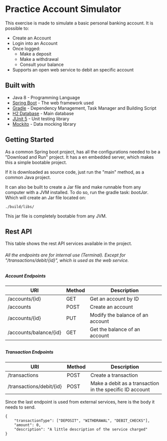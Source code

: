 # Practice Account Simulator

This exercise is made to simulate a basic personal banking account. It is possible to:
* Create an Account
* Login into an Account
* Once logged:
    * Make a deposit
    * Make a withdrawal
    * Consult your balance
* Supports an open web service to debit an specific account

## Built with
* Java 8 - Programming Language
* [Spring Boot](https://spring.io/projects/spring-boot) - The web framework used
* [Gradle](https://gradle.org/) - Dependency Management, Task Manager and Building Script
* [H2 Database](https://www.h2database.com/html/main.html) - Main database
* [JUnit 5](https://junit.org/junit5/) - Unit testing library
* [Mockito](https://site.mockito.org/) - Data mocking library

## Getting Started
As a common Spring boot project, has all the configurations needed to be a "Download and Run" project. It has a en embedded server, which makes this a simple bootable project.

If it is downloaded as source code, just run the "main" method, as a common Java project.

It can also be built to create a Jar file and make runnable from any computer with a JVM installed.
To do so, run the gradle task: *bootJar*. Which will create an Jar file located on:
```
./build/libs/
```
This jar file is completely bootable from any JVM.

## Rest API
This table shows the rest API services available in the project.
###### All the endpoints are for internal use (Terminal). Except for "/transactions/debit/{id}", which is used as the web service.

##### Account Endpoints

| URI | Method | Description |
| ------------- | ------------- | ------------- |
| /accounts/{id}  | GET  | Get an account by ID
| /accounts  | POST  | Create an account
| /accounts/{id}  | PUT  | Modify the balance of an account
| /accounts/balance/{id}  | GET  | Get the balance of an account

##
##### Transaction Endpoints

| URI | Method | Description |
| ------------- | ------------- | ------------- |
| /transactions  | POST  | Create a transaction
| /transactions/debit/{id}  | POST  | Make a debit as a transaction in the specific ID account

Since the last endpoint is used from external services, here is the body it needs to send.

```
{
    "transactionType": ["DEPOSIT", "WITHDRAWAL", "DEBIT_CHECKS"],
    "amount": 0,
    "description": "A little description of the service charged"
}
```
